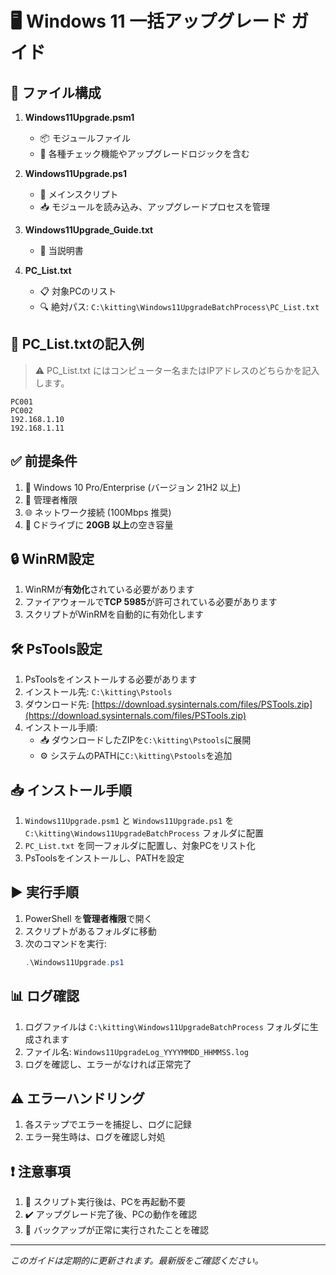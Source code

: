 # 🖥️ Windows 11 一括アップグレード ガイド

## 📁 ファイル構成

1. **Windows11Upgrade.psm1**
   - 📦 モジュールファイル
   - 🔧 各種チェック機能やアップグレードロジックを含む

2. **Windows11Upgrade.ps1**
   - 🚀 メインスクリプト
   - 📥 モジュールを読み込み、アップグレードプロセスを管理

3. **Windows11Upgrade_Guide.txt**
   - 📖 当説明書

4. **PC_List.txt**
   - 📋 対象PCのリスト
   - 🔍 絶対パス: `C:\kitting\Windows11UpgradeBatchProcess\PC_List.txt`

## 📝 PC_List.txtの記入例

> ⚠️ PC_List.txt にはコンピューター名またはIPアドレスのどちらかを記入します。

```plaintext
PC001
PC002
192.168.1.10
192.168.1.11
```

## ✅ 前提条件

1. 🔷 Windows 10 Pro/Enterprise (バージョン 21H2 以上)
2. 👑 管理者権限
3. 🌐 ネットワーク接続 (100Mbps 推奨)
4. 💾 Cドライブに **20GB 以上**の空き容量

## 🔒 WinRM設定

1. WinRMが**有効化**されている必要があります
2. ファイアウォールで**TCP 5985**が許可されている必要があります
3. スクリプトがWinRMを自動的に有効化します

## 🛠️ PsTools設定

1. PsToolsをインストールする必要があります
2. インストール先: `C:\kitting\Pstools`
3. ダウンロード先: [https://download.sysinternals.com/files/PSTools.zip](https://download.sysinternals.com/files/PSTools.zip)
4. インストール手順:
   - 📥 ダウンロードしたZIPを`C:\kitting\Pstools`に展開
   - ⚙️ システムのPATHに`C:\kitting\Pstools`を追加

## 📥 インストール手順

1. `Windows11Upgrade.psm1` と `Windows11Upgrade.ps1` を `C:\kitting\Windows11UpgradeBatchProcess` フォルダに配置
2. `PC_List.txt` を同一フォルダに配置し、対象PCをリスト化
3. PsToolsをインストールし、PATHを設定

## ▶️ 実行手順

1. PowerShell を**管理者権限**で開く
2. スクリプトがあるフォルダに移動
3. 次のコマンドを実行:
   ```powershell
   .\Windows11Upgrade.ps1
   ```

## 📊 ログ確認

1. ログファイルは `C:\kitting\Windows11UpgradeBatchProcess` フォルダに生成されます
2. ファイル名: `Windows11UpgradeLog_YYYYMMDD_HHMMSS.log`
3. ログを確認し、エラーがなければ正常完了

## ⚠️ エラーハンドリング

1. 各ステップでエラーを捕捉し、ログに記録
2. エラー発生時は、ログを確認し対処

## ❗ 注意事項

1. 🔄 スクリプト実行後は、PCを再起動不要
2. ✔️ アップグレード完了後、PCの動作を確認
3. 💾 バックアップが正常に実行されたことを確認

---
*このガイドは定期的に更新されます。最新版をご確認ください。*
